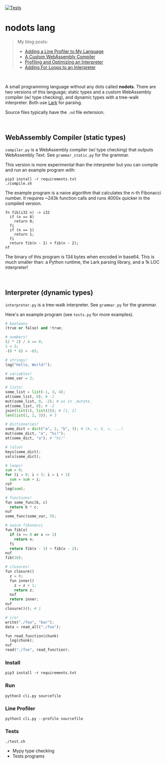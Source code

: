 [![Tests](https://github.com/healeycodes/nodots-lang/actions/workflows/python-app.yml/badge.svg)](https://github.com/healeycodes/nodots-lang/actions/workflows/python-app.yml)

# nodots lang
> My blog posts:
> - [Adding a Line Profiler to My Language](https://healeycodes.com/adding-a-line-profiler-to-my-language)
> - [A Custom WebAssembly Compiler](https://healeycodes.com/a-custom-webassembly-compiler)
> - [Profiling and Optimizing an Interpreter](https://healeycodes.com/profiling-and-optimizing-an-interpreter)
> - [Adding For Loops to an Interpreter](https://healeycodes.com/adding-for-loops-to-an-interpreter)

<br>

A small programming language without any dots called **nodots**. There are two versions of this language; static types and a custom WebAssembly compiler (w/ type checking), and dynamic types with a tree-walk interpreter. Both use [Lark](https://lark-parser.readthedocs.io/en/latest/index.html) for parsing.

Source files typically have the `.nd` file extension.

<br>

## WebAssembly Compiler (static types)

`compiler.py` is a WebAssembly compiler (w/ type checking) that outputs WebAssembly Text. See `grammar_static.py` for the grammar.

This version is more experimental than the interpreter but you can compile and run an example program with:

```text
pip3 install -r requirements.txt
./compile.sh
```

The example program is a naive algorithm that calculates the n-th Fibonacci number. It requires ~243k function calls and runs 4000x quicker in the compiled version.

```text
fn fib(i32 n) -> i32
  if (n == 0)
    return 0;
  fi
  if (n == 1)
    return 1;
  fi
  return fib(n - 1) + fib(n - 2);
nf
```

The binary of this program is 134 bytes when encoded in base64. This is much smaller than: a Python runtime, the Lark parsing library, and a 1k LOC interpreter!

<br>

## Interpreter (dynamic types)

`interpreter.py` is a tree-walk interpreter. See `grammar.py` for the grammar.

Here's an example program (see `tests.py` for more examples).

```python
# booleans
(true or false) and !true;

# numbers!
(2 * 2) / 4 == 0;
1 < 2;
-(8 * 8) > -65;

# strings!
log("Hello, World!");

# variables!
some_var = 2;

# lists!
some_list = list(-1, 3, 4);
at(some_list, 0); # -1
mut(some_list, 0, -2); # as in _mutate_
at(some_list, 0); # -2
join(list(1), list(2)); # [1, 2]
len(list(1, 2, 3)); # 3

# dictionaries!
some_dict = dict("a", 2, "b", 3); # (k, v, k, v, ...)
mut(some_dict, "a", "hi!");
at(some_dict, "a"); # "hi!"

# (also)
keys(some_dict);
vals(some_dict);

# loops!
sum = 0;
for (i = 0; i < 5; i = i + 1)
  sum = sum + i;
rof
log(sum);

# functions!
fun some_func(b, c)
  return b * c;
nuf
some_func(some_var, 5);

# naive fibonacci
fun fib(x)
  if (x == 0 or x == 1)
    return x;
  fi
  return fib(x - 1) + fib(x - 2);
nuf
fib(10);

# closures!
fun closure()
  z = 0;
  fun inner()
    z = z + 1;
    return z;
  nuf
  return inner;
nuf
closure()(); # 1

# i/o!
write("./foo", "bar");
data = read_all("./foo");

fun read_function(chunk)
  log(chunk);
nuf
read("./foo", read_function);
```

### Install

`pip3 install -r requirements.txt`

### Run

`python3 cli.py sourcefile`

### Line Profiler

`python3 cli.py --profile sourcefile`

### Tests

`./test.sh`

- Mypy type checking
- Tests programs
